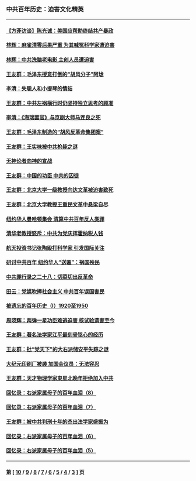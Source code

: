 ### 中共百年历史：迫害文化精英
---
#### [【方菲访谈】陈光诚：美国应帮助终结共产暴政](../../pages/nf1176111/n13759521.md?09030430) 
#### [林辉：麻雀清零后果严重 为其喊冤科学家遭迫害](../../pages/nf1176111/n13746900.md?09030430) 
#### [林辉：中共洗脑老电影 主创人员遭迫害](../../pages/nf1176111/n13699437.md?09030430) 
#### [王友群：毛泽东授意打倒的“胡风分子”阿垅](../../pages/nf1176111/n13592541.md?09030430) 
#### [李清：失聪人和小提琴的情结](../../pages/nf1176111/n13459280.md?09030430) 
#### [王友群：中共左祸横行时仍坚持独立思考的顾准](../../pages/nf1176111/n13444722.md?09030430) 
#### [李清：《海瑞罢官》与京剧大师马连良之死](../../pages/nf1176111/n13412316.md?09030430) 
#### [王友群：毛泽东制造的“胡风反革命集团案”](../../pages/nf1176111/n13324909.md?09030430) 
#### [王友群：王实味被中共枪毙之谜](../../pages/nf1176111/n13307502.md?09030430) 
#### [无神论者向神的宣战](../../pages/nf1176111/n13281535.md?09030430) 
#### [王友群：中国的功臣 中共的囚徒](../../pages/nf1176111/n13291790.md?09030430) 
#### [王友群：北京大学一级教授向达文革被迫害致死](../../pages/nf1176111/n13150966.md?09030430) 
#### [王友群：北京大学教授王重民文革中悬梁自尽](../../pages/nf1176111/n13084645.md?09030430) 
#### [纽约华人曼哈顿集会 清算中共百年反人类罪](../../pages/nf1176111/n13084157.md?09030430) 
#### [清华老教授怒斥：中共为党庆挥霍纳税人钱](../../pages/nf1176111/n13071430.md?09030430) 
#### [航天投资书记张陶殴打科学家 引发国际关注](../../pages/nf1176111/n13069132.md?09030430) 
#### [研讨中共百年 纽约华人“送匾”：祸国殃民](../../pages/nf1176111/n13057367.md?09030430) 
#### [中共罪行录之二十八：切菜切出反革命](../../pages/nf1176111/n13030600.md?09030430) 
#### [田云：党媒吹捧社会主义 中共百年误国害民](../../pages/nf1176111/n13006682.md?09030430) 
#### [被遗忘的百年历史（I）1920至1950](../../pages/nf1176111/n12986411.md?09030430) 
#### [周晓辉：两弹一星功臣难逃迫害 核试验遗害至今](../../pages/nf1176111/n12974997.md?09030430) 
#### [王友群：著名法学家江平最刻骨铭心的经历](../../pages/nf1176111/n12970787.md?09030430) 
#### [王友群：批“党天下”的大右派储安平失踪之谜](../../pages/nf1176111/n12954229.md?09030430) 
#### [大纪元印刷厂被袭 加国会议员：无法容忍](../../pages/nf1176111/n12883028.md?09030430) 
#### [王友群：天才物理学家束星北晚年拒绝加入中共](../../pages/nf1176111/n12792913.md?09030430) 
#### [回忆录：右派家属母子的百年血泪（8）](../../pages/nf1176111/n12706196.md?09030430) 
#### [回忆录：右派家属母子的百年血泪（7）](../../pages/nf1176111/n12706191.md?09030430) 
#### [王友群：被中共判刑十年的杰出法学家盛振为](../../pages/nf1176111/n12706141.md?09030430) 
#### [回忆录：右派家属母子的百年血泪（6）](../../pages/nf1176111/n12698863.md?09030430) 
#### [回忆录：右派家属母子的百年血泪（5）](../../pages/nf1176111/n12692515.md?09030430) 

---
#### 第 [ [10](./10.md?09030430) / [9](./9.md?09030430) / [8](./8.md?09030430) / [7](./7.md?09030430) / [6](./6.md?09030430) / [5](./5.md?09030430) / [4](./4.md?09030430) / [3](./3.md?09030430) ] 页
